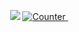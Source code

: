 <p align = 'center'>
  <a href="#"><img src="https://i.imgur.com/2Id7b5C.gif"></a>
  <a href="https://discord.gg/hmcmv3P7YW">
    <img
      alt="Counter"
      src="https://discordapp.com/api/guilds/361105668142530570/widget.png?style=shield"
    />
  </a>
  <img src="https://komarev.com/ghpvc/?username=PeliPorukkaRP&style=flat-square&color=blue" alt=""/>
</p>
